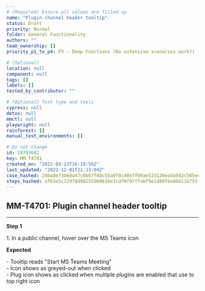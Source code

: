 ```yaml
---
# (Required) Ensure all values are filled up
name: "Plugin channel header tooltip"
status: Draft
priority: Normal
folder: General Functionality
authors: ""
team_ownership: []
priority_p1_to_p4: P3 - Deep Functions (Do extensive scenarios work?)

# (Optional)
location: null
component: null
tags: []
labels: []
tested_by_contributor: ""

# (Optional) Test type and tools
cypress: null
detox: null
mmctl: null
playwright: null
rainforest: []
manual_test_environments: []

# Do not change
id: 19703642
key: MM-T4701
created_on: "2022-03-23T16:18:56Z"
last_updated: "2022-12-01T21:13:04Z"
case_hashed: 24ba8e73b60a47c6b67f08c55a0f8c40e7f60ae52d126eada582c565eed8a27bc7d4041e4a70014964664336739f0c05
steps_hashed: af63a5c72978d98255960616e3cdf0f97ffabf9e1d09f6e06611b755fd141e96607a69d429f009fda83b602fa30a12b5
---
```


<!-- (Auto-generated) Based on frontmatter's "key" and "name" -->

## MM-T4701: Plugin channel header tooltip

---

**Step 1**

1\. In a public channel, hover over the MS Teams icon

**Expected**

\- Tooltip reads "Start MS Teams Meeting"\
\- Icon shows as greyed-out when clicked\
\- Plug icon shows as clicked when multiple plugins are enabled that use to top right icon
